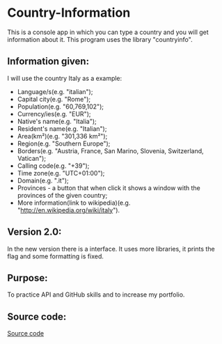 # Country-Information
This is a console app in which you can type a country and you will get information about it. This program uses the
library "countryinfo".

## Information given:
I will use the country Italy as a example:

- Language/s(e.g. "italian");
- Capital city(e.g. "Rome");
- Population(e.g. "60,769,102");
- Currency/ies(e.g. "EUR");
- Native's name(e.g. "Italia");
- Resident's name(e.g. "Italian");
- Area(km²)(e.g. "301,336 km²");
- Region(e.g. "Southern Europe");
- Borders(e.g. "Austria, France, San Marino, Slovenia, Switzerland, Vatican");
- Calling code(e.g. "+39");
- Time zone(e.g. "UTC+01:00");
- Domain(e.g. ".it");
- Provinces - a button that when click it shows a window with the provinces of the given country;
- More information(link to wikipedia)(e.g. "http://en.wikipedia.org/wiki/italy").

## Version 2.0:
In the new version there is a interface. It uses more libraries, it prints the flag and some formatting is fixed.

## Purpose:
To practice API and GitHub skills and to increase my portfolio.

## Source code:
[Source code](https://github.com/Mario-Lupo-Ciaponi/Country-Information/blob/main/country_information.py)